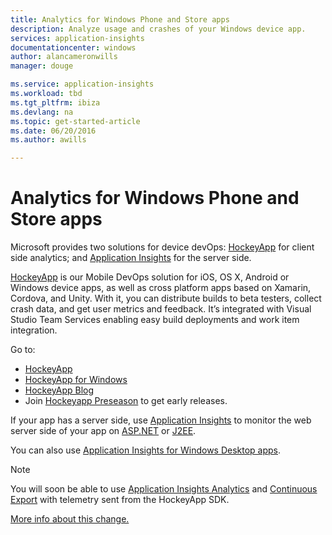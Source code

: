 ```yaml
---
title: Analytics for Windows Phone and Store apps
description: Analyze usage and crashes of your Windows device app.
services: application-insights
documentationcenter: windows
author: alancameronwills
manager: douge

ms.service: application-insights
ms.workload: tbd
ms.tgt_pltfrm: ibiza
ms.devlang: na
ms.topic: get-started-article
ms.date: 06/20/2016
ms.author: awills

---
```

# Analytics for Windows Phone and Store apps
Microsoft provides two solutions for device devOps: [HockeyApp](http://hockeyapp.net/) for client side analytics; and [Application Insights](app-insights-overview.md) for the server side.

[HockeyApp](http://hockeyapp.net/) is our Mobile DevOps solution for iOS, OS X, Android or Windows device apps, as well as cross platform apps based on Xamarin, Cordova, and Unity. With it, you can distribute builds to beta testers, collect crash data, and get user metrics and feedback. It’s integrated with Visual Studio Team Services enabling easy build deployments and work item integration. 

Go to:

* [HockeyApp](http://support.hockeyapp.net/kb)
* [HockeyApp for Windows](http://support.hockeyapp.net/kb/client-integration-windows-and-windows-phone)
* [HockeyApp Blog](http://hockeyapp.net/blog/)
* Join [Hockeyapp Preseason](http://hockeyapp.net/preseason/) to get early releases.

If your app has a server side, use [Application Insights](app-insights-overview.md) to monitor the web server side of your app on [ASP.NET](app-insights-asp-net.md) or [J2EE](app-insights-java-get-started.md). 

You can also use [Application Insights for Windows Desktop apps](app-insights-windows-desktop.md).

> [!NOTE]
> You will soon be able to use [Application Insights Analytics](app-insights-analytics.md) and [Continuous Export](app-insights-export-telemetry.md) with telemetry sent from the HockeyApp SDK. 
> 
> [More info about this change.](https://azure.microsoft.com/blog/update-on-transitioning-mobile-apps-from-application-insights-to-hockeyapp/)
> 
> 


